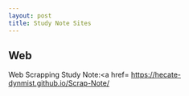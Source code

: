 ```yaml
---
layout: post
title: Study Note Sites
---
```


## Web

Web Scrapping Study Note:<a href= https://hecate-dynmist.github.io/Scrap-Note/ </a>
